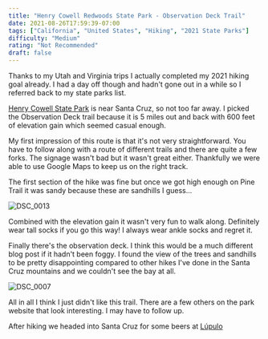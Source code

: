 ```yaml
---
title: "Henry Cowell Redwoods State Park - Observation Deck Trail"
date: 2021-08-26T17:59:39-07:00
tags: ["California", "United States", "Hiking", "2021 State Parks"]
difficulty: "Medium"
rating: "Not Recommended"
draft: false
---
```


Thanks to my Utah and Virginia trips I actually completed my 2021 hiking goal already. I had a day off though and hadn't gone out in a while so I referred back to my state parks list.

[Henry Cowell State Park](https://www.parks.ca.gov/?page_id=28574) is near Santa Cruz, so not too far away. I picked the Observation Deck trail because it is 5 miles out and back with 600 feet of elevation gain which seemed casual enough.

My first impression of this route is that it's not very straightforward. You have to follow along with a route of different trails and there are quite a few forks. The signage wasn't bad but it wasn't great either. Thankfully we were able to use Google Maps to keep us on the right track.

The first section of the hike was fine but once we got high enough on Pine Trail it was sandy because these are sandhills I guess...

![DSC_0013](/images/DSC_0013.png)

Combined with the elevation gain it wasn't very fun to walk along. Definitely wear tall socks if you go this way! I always wear ankle socks and regret it.

Finally there's the observation deck. I think this would be a much different blog post if it hadn't been foggy. I found the view of the trees and sandhills to be pretty disappointing compared to other hikes I've done in the Santa Cruz mountains and we couldn't see the bay at all.

![DSC_0007](/images/DSC_0007.png)

All in all I think I just didn't like this trail. There are a few others on the park website that look interesting. I may have to follow up.

After hiking we headed into Santa Cruz for some beers at [Lúpulo](https://www.lupulosc.com/)
